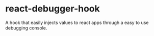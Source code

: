 # react-debugger-hook
A hook that easily injects values to react apps through a easy to use debugging console.
